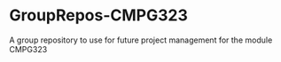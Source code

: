 # GroupRepos-CMPG323
A group repository to use for future project management for the module CMPG323
